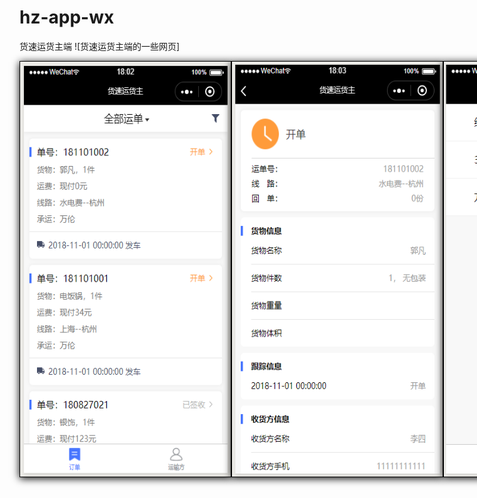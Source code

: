 # hz-app-wx
货速运货主端
![货速运货主端的一些网页]
<p align="center" style='display:flex;justify-content: space-around;background:#ddd'>
        <img src="https://github.com/UseAder/hz-app-wx/blob/master/readme_Img/1.png" style='box-shadow: 0 2px 12px 0 rgba(0, 0, 0,1);width:337px;height:664px;border:1px solid #000'>
        <img src="https://github.com/UseAder/hz-app-wx/blob/master/readme_Img/2.png"  style='box-shadow: 0 2px 12px 0 rgba(0, 0, 0, 1);width:337px;height:664px;border:1px solid #000'>  
         <img src="https://github.com/UseAder/hz-app-wx/blob/master/readme_Img/3.png"  style='box-shadow: 0 2px 12px 0 rgba(0, 0, 0, 1);width:337px;height:664px;border:1px solid #000'> 
         <img src="https://github.com/UseAder/hz-app-wx/blob/master/readme_Img/4.png"  style='box-shadow: 0 2px 12px 0 rgba(0, 0, 0, 1);width:337px;height:664px;border:1px solid #000'> 
         <img src="https://github.com/UseAder/hz-app-wx/blob/master/readme_Img/5.png"  style='box-shadow: 0 2px 12px 0 rgba(0, 0, 0, 1);width:337px;height:664px;border:1px solid #000'> 
         <img src="https://github.com/UseAder/hz-app-wx/blob/master/readme_Img/6.png"  style='box-shadow: 0 2px 12px 0 rgba(0, 0, 0, 1);width:337px;height:664px;border:1px solid #000'> 
          <img src="https://github.com/UseAder/hz-app-wx/blob/master/readme_Img/7.png"  style='box-shadow: 0 2px 12px 0 rgba(0, 0, 0, 1);width:337px;height:664px;border:1px solid #000'> 


</p>

